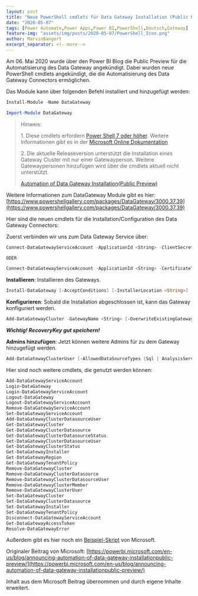 ```yaml
---
layout: post
title: "Neue PowerShell cmdlets für Data Gateway Installation (Public Preview)"
date: "2020-05-07"
tags: [Power Automate,Power Apps,Power BI,PowerShell,Deutsch,Gateway]
feature-img: "assets/img/posts/2020-05-07/PowerShell_Icon.png"
author: MarvinBangert
excerpt_separator: <!--more-->
---
```


Am 06. Mai 2020 wurde über den Power BI Blog die Public Preview für die Automatisierung des Data Gateway angekündigt. Dabei wurden neue PowerShell cmdlets angekündigt, die die Automatisierung des Data Gateway Connectors ermöglichen.
<!--more-->

Das Module kann über folgenden Befehl installiert und hinzugefügt werden:

```PowerShell
Install-Module -Name DataGateway
```

```PowerShell
Import-Module DataGateway
```

> Hinweis:
> 
> 1\. Diese cmdlets erfordern [Power Shell 7 oder höher](https://docs.microsoft.com/en-us/powershell/scripting/whats-new/what-s-new-in-powershell-70?view=powershell-7). Weitere Informationen gibt es in der [Microsoft Online Dokumentation](https://docs.microsoft.com/en-us/powershell/gateway/overview?view=datagateway-ps)
> 
> 2\. Die aktuelle Releaseversion unterstützt die Installation eines Gateway Cluster mit nur einer Gatewayperson. Weitere Gatewaypersonen hinzufügen wird über die cmdlets aktuell nicht unterstützt.
> 
> [Automation of Data Gateway Installation(Public Preview)](https://powerbi.microsoft.com/en-us/blog/announcing-automation-of-data-gateway-installationpublic-preview/)

Weitere Informationen zum DataGateway Module gibt es hier: [https://www.powershellgallery.com/packages/DataGateway/3000.37.39](https://www.powershellgallery.com/packages/DataGateway/3000.37.39)

Hier sind die neuen cmdlets für die Installation/Configuration des Data Gateway Connectors:

Zuerst verbinden wir uns zum Data Gateway Service über:

```PowerShell
Connect-DataGatewayServiceAccount -ApplicationId <String> -ClientSecret <SecureString> [-Environment {Public | Germany | USGov | China | USGovHigh | USGovMil}] [-Tenant <String>] [<CommonParameters>]

ODER

Connect-DataGatewayServiceAccount -ApplicationId <String> -CertificateThumbprint <String> [-Environment {Public | Germany | USGov | China | USGovHigh | USGovMil}] [-Tenant <String>] [<CommonParameters>]
```

**Installieren**: Installieren des Gateways.

```PowerShell
Install-DataGateway [-AcceptConditions] [-InstallerLocation <String>] [<CommonParameters>]
```

**Konfigurieren**: Sobald die Installation abgeschlossen ist, kann das Gateway konfiguriert werden.

```PowerShell
Add-DataGatewayCluster -GatewayName <String> [-OverwriteExistingGateway] -RecoveryKey <SecureString> [-RegionKey <String>] [<CommonParameters>]
```

_**Wichtig! RecoveryKey gut speichern!**_

**Admins hinzufügen**: Jetzt können weitere Admins für zu dem Gateway hinzugefügt werden.

```PowerShell
Add-DataGatewayClusterUser [-AllowedDataSourceTypes {Sql | AnalysisServices | SAPHana | File | Folder | Oracle | Teradata | SharePointList | Web | OData | DB2 | MySql | PostgreSql | Sybase | Extension | SAPBW | AzureTables | AzureBlobs | Informix | ODBC | Excel | SharePoint | PubNub | MQ | BizTalk | GoogleAnalytics | CustomHttpApi | Exchange | Facebook | HDInsight | AzureMarketplace | ActiveDirectory | Hdfs | SharePointDocLib | PowerQueryMashup | OleDb | AdoDotNet | R | LOB | Salesforce | CustomConnector | SAPBWMessageServer | AdobeAnalytics | Essbase | AzureDataLakeStorage | SapErp | UIFlow | Unknown}] -GatewayClusterId <Guid> -PrincipalObjectId <Guid> [-RegionKey <String>] -Role {Admin | ConnectionCreator | ConnectionCreatorWithReshare} [-Scope {Individual | Organization}] [<CommonParameters>]
```

Hier sind noch weitere cmdlets, die genutzt werden können:

```PowerShell
Add-DataGatewayServiceAccount
Login-DataGateway
Login-DataGatewayServiceAccount
Logout-DataGateway
Logout-DataGatewayServiceAccount
Remove-DataGatewayServiceAccount
Set-DataGatewayServiceAccount
Add-DataGatewayClusterDatasourceUser
Get-DataGatewayCluster
Get-DataGatewayClusterDatasource
Get-DataGatewayClusterDatasourceStatus
Get-DataGatewayClusterDatasourceUser
Get-DataGatewayClusterStatus
Get-DataGatewayInstaller
Get-DataGatewayRegion
Get-DataGatewayTenantPolicy
Remove-DataGatewayCluster
Remove-DataGatewayClusterDatasource
Remove-DataGatewayClusterDatasourceUser
Remove-DataGatewayClusterMember
Remove-DataGatewayClusterUser
Set-DataGatewayCluster
Set-DataGatewayClusterDatasource
Set-DataGatewayInstaller
Set-DataGatewayTenantPolicy
Disconnect-DataGatewayServiceAccount
Get-DataGatewayAccessToken
Resolve-DataGatewayError
```

Außerdem gibt es hier noch ein [Beispiel-Skript](https://www.powershellgallery.com/packages/DataGateway/3000.37.39/Content/Samples%5CInstallAndAddDataGateway-Sample.ps1) von Microsoft.

Originaler Beitrag von Microsoft: [https://powerbi.microsoft.com/en-us/blog/announcing-automation-of-data-gateway-installationpublic-preview/](https://powerbi.microsoft.com/en-us/blog/announcing-automation-of-data-gateway-installationpublic-preview/)

Inhalt aus dem Microsoft Beitrag übernommen und durch eigene Inhalte erweitert.
